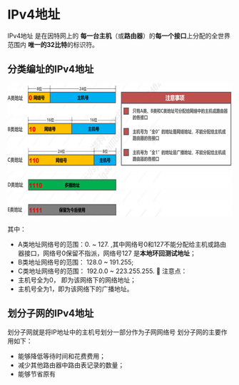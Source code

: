 # IPv4地址
IPv4地址 是在因特网上的 **每一台主机**（或**路由器**）的**每一个接口**上分配的全世界范围内 **唯一的32比特**的标识符。

## 分类编址的IPv4地址
 <div align=left><img width="560" height="300" src="./images/分类的IPv4地址.PNG"/></div>   

其中：
- A类地址网络号的范围：0. ~ 127. ,其中网络号0和127不能分配给主机或路由器接口，网络号0保留不指派，网络号127 是**本地环回测试地址**；
- B类地址网络号的范围： 128.0 ~ 191.255;
- C类地址网络号的范围： 192.0.0 ~ 223.255.255.
:pencil:   注意点：
- 主机号全为0， 即为该网络下的网络地址；
- 主机号全为1，即为该网络下的广播地址。

## 划分子网的IPv4地址
划分子网就是将IP地址中的主机号划分一部分作为子网网络号
划分子网的主要作用如下：
- 能够降低等待时间和花费费用；
- 减少其他路由器中路由表记录的数量；
- 能够节省原有

